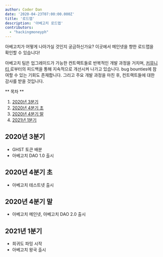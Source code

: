 ```yaml
---
author: Coder Dan
date: '2020-04-23T07:00:00.000Z'
title: '로드맵'
description: '아베고치 로드맵'
contributors:
  - "hackingmoneyph"
---
```


아베고치가 어떻게 나아가실 것인지 궁금하신가요? 이곳에서 메인넷을 향한 로드맵을 확인할 수 있습니다!

아베고치 팀은 업그레이드가 가능한 컨트랙트들로 반복적인 개발 과정을 거치며, <a href="https://wiki.aavegotchi.com/community"> 커뮤니티 </a>로부터의 피드백을 통해 지속적으로 개선시켜 나가고 있습니다. bug bounties에 참여할 수 있는 기회도 존재합니다. 그리고 주요 개발 과정을 마친 후, 컨트랙트들에 대한 감사를 받을 것입니다.

<div class="contentsBox">

** 목차 **

<ol>
<li><a href=#q3-20>2020년 3분기 </a></li>
<li><a href=#q4-20>2020년 4분기 초</a></li>
<li><a href=#lateq4-20>2020년 4분기 말</a></li>
<li><a href=#q1-21>2021년 1분기</a></li>
</ol>

</div>

<a name="q3-20"></a>
<h2>2020년 3분기</h2>
<ul>
<li>GHST 토큰 배분</li>
<li>아베고치 DAO 1.0 출시</li>
</ul>

<a name="q4-20"></a>
<h2>2020년 4분기 초</h2>
<ul>
<li>아베고치 테스트넷 출시</li>
</ul>

<a name="lateq4-20"></a>
<h2>2020년 4분기 말</h2>
<ul>
<li>아베고치 메인넷, 아베고치 DAO 2.0 출시</li>
</ul>
<a name="q1-21"></a>
<h2>2021년 1분기</h2>
<ul>
<li>희귀도 파밍 시작</li>
<li>아베고치 왕국 출시 </li>
</ul>
